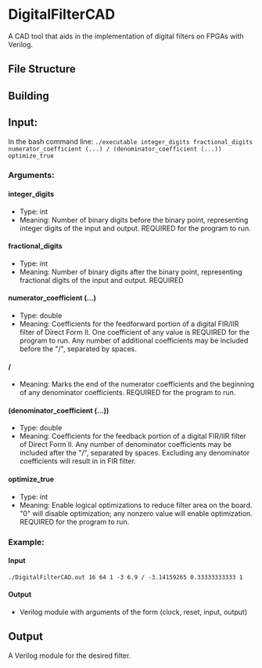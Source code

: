 # DigitalFilterCAD
A CAD tool that aids in the implementation of digital filters on FPGAs with Verilog.
## File Structure

## Building

## Input:
In the bash command line:
      `./executable integer_digits fractional_digits numerator_coefficient (...) / (denominator_coefficient (...)) optimize_true`
### Arguments:
  #### integer_digits
   - Type: int
   - Meaning: Number of binary digits before the binary point, representing integer digits of the input and output.  REQUIRED for the program to run.
  #### fractional_digits
   - Type: int
   - Meaning: Number of binary digits after the binary point, representing fractional digits of the input and output.  REQUIRED
  #### numerator_coefficient (...)
   - Type: double
   - Meaning: Coefficients for the feedforward portion of a digital FIR/IIR filter of Direct Form II. One coefficient of any value is REQUIRED for the program to run.  Any number of additional coefficients may be included before the "/", separated by spaces.
  #### /
   - Meaning: Marks the end of the numerator coefficients and the beginning of any denominator coefficients.  REQUIRED for the program to run.
  #### (denominator_coefficient (...))
   - Type: double
   - Meaning: Coefficients for the feedback portion of a digital FIR/IIR filter of Direct Form II. Any number of denominator coefficients may be included after the "/", separated by spaces.  Excluding any denominator coefficients will result in in FIR filter.
  #### optimize_true
   - Type: int
   - Meaning: Enable logical optimizations to reduce filter area on the board. "0" will disable optimization; any nonzero value will enable optimization.  REQUIRED for the program to run.
### Example:
  #### Input
    ./DigitalFilterCAD.out 16 64 1 -3 6.9 / -3.14159265 0.33333333333 1
  #### Output
   - Verilog module with arguments of the form (clock, reset, input, output)
    
## Output
A Verilog module for the desired filter.
